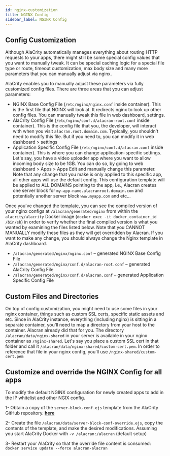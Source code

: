 ```yaml
---
id: nginx-customization
title: NGINX Config
sidebar_label: NGINX Config
---
```


## Config Customization

Although AlaCrity automatically manages everything about routing HTTP requests to your apps, there might still be some special config values that you want to manually tweak. It can be special caching logic for a special file type or route, timeout customization, max body size and many more parameters that you can manually adjust via nginx.

AlaCrity enables you to manually adjust these parameters via fully customized config files. There are three areas that you can adjust parameters:

- NGINX Base Config File (`/etc/nginx/nginx.conf` inside container). This is the first file that NGINX will look at. It redirects nginx to look up other config files. You can manually tweak this file in web dashboard, settings.
- AlaCrity Config File (`/etc/nginx/conf.d/alacran-root.conf` inside container). This is the config file that you, the developer, will interact with when you visit `alacran.root.domain.com`. Typically, you shouldn't need to modify this file. But if you need to, you can modify it in web dashboard > settings
- Application Specific Config File (`/etc/nginx/conf.d/alacran.conf` inside container). This is where you can change application-specific settings. Let's say, you have a video uploader app where you want to allow incoming body size to be 1GB. You can do so, by going to web dashboard > Apps > Apps Edit and manually change this parameter. Note that any change that you make is only applied to this specific app, all other apps will use the default config. This configuration template will be applied to ALL DOMAINS pointing to the app, i.e., Alacran creates one server block for `my-app-name.alacranroot.domain.com` and potentially another server block `www.myapp.com` and etc...

Once you've changed the template, you can see the compiled version of your nginx configs at `/alacran/generated/nginx` from within the `alacrity/alacrity` Docker image (`docker exec -it docker_container_id /bin/sh`) in order to verify whether the final compiled version is what you wanted by examining the files listed below. Note that you CANNOT MANUALLY modify these files as they will get overridden by Alacran. If you want to make any change, you should always change the Nginx template in AlaCrity dashboard.

- `/alacran/generated/nginx/nginx.conf` – generated NGINX Base Config File
- `/alacran/generated/nginx/conf.d/alacran-root.conf` – generated AlaCrity Config File
- `/alacran/generated/nginx/conf.d/alacran.conf` – generated Application Specific Config File

## Custom Files and Directories

On top of config customization, you might need to use some files in your nginx container, things such as custom SSL certs, specific static assets and etc. Since in AlaCrity instance, everything (including nginx) is sitting in a separate container, you'll need to map a directory from your host to the container. Alacran already did that for you. The directory `/alacran/data/nginx-shared` in your server is available in your nginx container as `/nginx-shared`. Let's say you place a custom SSL cert in that folder and call it `/alacran/data/nginx-shared/custom-cert.pem`. In order to reference that file in your nginx config, you'll use `/nginx-shared/custom-cert.pem`


## Customize and override the NGINX Config for all apps

To modify the default NGINX configuration for newly created apps to add in the IP whitelist and other NGIX config.

1- Obtain a copy of the `server-block-conf.ejs` template from the AlaCrity GitHub repository. [**here**](https://github.com/df478/alacrity/blob/master/template/server-block-conf.ejs)

2- Create the file `/alacran/data/server-block-conf-override.ejs`, copy the contents of the template, and make the desired modifications.
Assuming you start AlaCrity Docker with `-v /alacran:/alacran` (default setup)

3- Restart your AlaCrity so that the override file content is consumed: `docker service update --force alacran-alacran`

